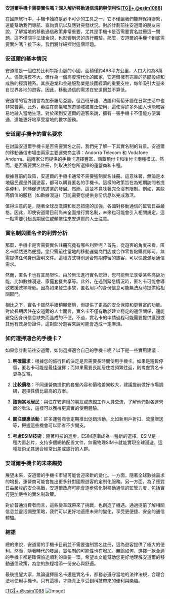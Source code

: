 **安道爾手機卡需要實名嗎？深入解析移動通信規範與便利性[[TG💪+ @esim1088](https://t.me/s/esim1088)]**

在國際旅行中，手機卡始終是必不可少的工具之一。它不僅讓我們能夠保持聯繫，還能幫助我們導航、查詢資訊以及應對突發狀況。對於計劃前往安道爾的朋友來說，了解當地的移動通信政策非常重要，尤其是手機卡是否需要實名註冊這一問題。這不僅關乎法律合規，也影響到您的旅行體驗。那麼，安道爾的手機卡到底需要實名嗎？接下來，我們將詳細探討這個話題。

### 安道爾的基本情況

安道爾是一個位於比利牛斯山脈的小國，面積僅約468平方公里，人口大約為8萬人。儘管規模不大，但作為一個高度現代化的國家，安道爾擁有完善的基礎設施和成熟的經濟體系。其旅遊業和金融服務業是該國經濟的重要支柱，每年吸引大量來自世界各地的遊客。因此，移動通信的需求在安道爾並不算低。

安道爾的官方語言為加泰羅尼亞語，但西班牙語、法語和葡萄牙語在日常生活中也非常普遍。此外，英語在商業和旅遊領域被廣泛使用，這使得許多外國人也能較容易地融入當地生活。對於來到安道爾的遊客來說，擁有一張手機卡不僅能方便溝通，還能更好地享受當地的數字服務。

### 安道爾手機卡的實名要求

在討論安道爾手機卡是否需要實名之前，我們先了解一下其實名制的背景。安道爾的移動通信市場由兩家主要運營商主導：Andorra Telecom 和 Vodafone Andorra。這兩家公司提供的手機卡選擇豐富，涵蓋預付卡和後付卡兩種模式。然而，是否需要實名註冊，則取決於您所選擇的運營商和卡種。

根據目前的政策，安道爾的手機卡通常不需要強制實名註冊。這意味著，無論是本地居民還是外國遊客，都可以購買匿名的手機卡。這樣的政策旨在為短期訪問者提供便利，同時促進旅遊業的發展。然而，這並不意味著完全沒有限制。例如，某些高價值的服務（如數據漫遊）可能需要您提供身份信息以完成激活。

值得注意的是，隨著全球反洗錢和反恐措施的加強，各國對移動通信的監管日益嚴格。因此，即使安道爾目前尚未全面推行實名制，未來也可能會引入相關規定。這一點需要引起長期居住或頻繁往來安道爾的人士注意。

### 實名制與匿名卡的利弊分析

那麼，手機卡是否需要實名註冊究竟有哪些利弊呢？首先，從遊客的角度來看，匿名卡顯然更為便捷。您只需前往當地的移動運營商門店或合作零售點購買即可，無需提供任何身份證明文件。這種方式特別適合短期停留的旅客，可以快速滿足通信需求。

然而，匿名卡也有其局限性。由於無法進行實名認證，您可能無法享受某些高級功能，比如數據漫遊、家庭套餐共享等。此外，在遇到緊急情況時，匿名卡可能會導致救援效率降低。因為如果發生事故，匿名用戶的身份信息可能無法及時提供給相關部門。

相比之下，實名卡雖然手續稍顯繁瑣，但提供了更高的安全保障和更豐富的功能。對於長期居住在安道爾的人士而言，實名卡不僅有助於建立穩定的通信關係，還能避免因身份信息缺失而造成的不便。不過，實名卡的申請過程可能需要提供護照或其他有效身份證件，這對部分遊客來說可能會造成一定麻煩。

### 如何選擇適合的手機卡？

如果您計劃前往安道爾，如何選擇適合自己的手機卡呢？以下是一些實用建議：

1. **明確需求**：根據您的旅行目的決定是否需要長時間使用手機卡。如果是短暫停留，匿名卡可能是最佳選擇；而如果需要長期居住或頻繁往返，則考慮實名卡更為妥當。
   
2. **比較價格**：不同運營商提供的套餐內容和價格差異較大，建議提前做好市場調研，選擇性價比最高的方案。

3. **諮詢當地居民**：與住在安道爾的朋友或旅館工作人員交流，了解他們對各運營商的看法，這樣可以獲得更真實的使用體驗。

4. **關注優惠活動**：許多運營商會定期推出促銷活動，比如新用戶折扣、流量贈送等，把握這些機會可以節省不少開支。

5. **考慮ESIM技術**：隨著科技的進步，ESIM逐漸成為一種新的選擇。ESIM是一種內置芯片，支持多個網絡配置文件，無需物理SIM卡就能實現全球漫遊。這種技術尤其適合經常出差或旅行的人群。

### 安道爾手機卡的未來趨勢

展望未來，安道爾的手機卡市場可能會迎來新的變化。一方面，隨著全球數據需求的增長，運營商可能會推出更多針對國際遊客的定制化服務。另一方面，為了應對日益嚴峻的安全挑戰，安道爾政府可能會逐步強化對移動通信的監管力度，包括實行更加嚴格的實名制政策。

對於普通消費者而言，這些變革既帶來了挑戰，也創造了機遇。通過提前了解相關信息並靈活調整策略，我們可以更好地適應未來的變化，享受更便捷、安全的通信體驗。

### 結語

總的來說，安道爾的手機卡目前並不需要強制實名註冊，這為遊客提供了極大的便利。然而，隨著時代的發展，實名制的可能性也在增加。無論如何，選擇一款合適的手機卡都是確保旅途順利的重要一環。希望本文能幫助您更好地理解安道爾的移動通信政策，為您的旅程增添一份安心與舒適。

最後提醒大家，無論選擇匿名卡還是實名卡，都務必遵守當地的法律法規，合理合法地使用手機卡。只有這樣，才能真正享受到科技帶來的便利與樂趣。

[[TG💪+ @esim1088](https://t.me/s/esim1088) ![Image](https://i.postimg.cc/4NQfJmqS/Snipaste-2025-05-13-00-14-12.png)]